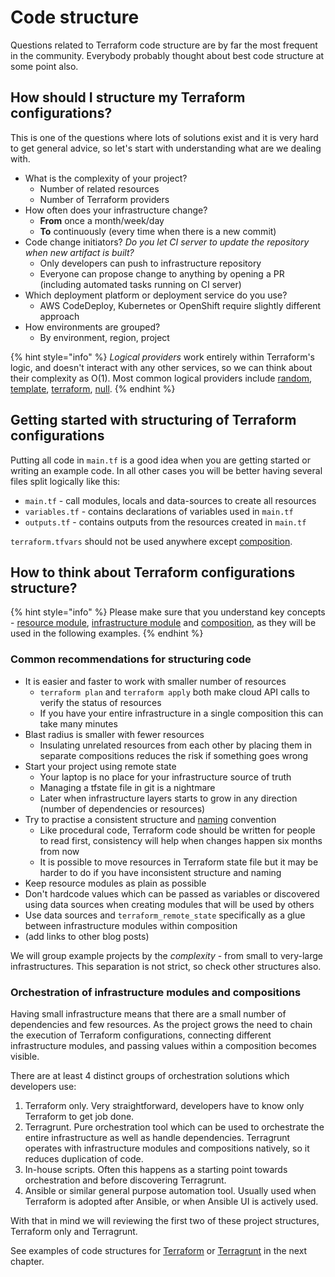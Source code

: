 # Code structure

Questions related to Terraform code structure are by far the most frequent in the community. Everybody probably thought about best code structure at some point also.

## How should I structure my Terraform configurations?

This is one of the questions where lots of solutions exist and it is very hard to get general advice, so let's start with understanding what are we dealing with.

* What is the complexity of your project?
  * Number of related resources
  * Number of Terraform providers
* How often does your infrastructure change?
  * **From** once a month/week/day
  * **To** continuously \(every time when there is a new commit\)
* Code change initiators? _Do you let CI server to update the repository when new artifact is built?_
  * Only developers can push to infrastructure repository
  * Everyone can propose change to anything by opening a PR \(including automated tasks running on CI server\)
* Which deployment platform or deployment service do you use?
  * AWS CodeDeploy, Kubernetes or OpenShift require slightly different approach
* How environments are grouped?
  * By environment, region, project

{% hint style="info" %}
_Logical providers_ work entirely within Terraform's logic, and doesn't interact with any other services, so we can think about their complexity as O\(1\). Most common logical providers include [random](https://www.terraform.io/docs/providers/random/index.html), [template](https://www.terraform.io/docs/providers/template/index.html), [terraform](https://www.terraform.io/docs/providers/terraform/index.html), [null](https://www.terraform.io/docs/providers/null/index.html).
{% endhint %}

## Getting started with structuring of Terraform configurations

Putting all code in `main.tf` is a good idea when you are getting started or writing an example code. In all other cases you will be better having several files split logically like this:

* `main.tf` - call modules, locals and data-sources to create all resources
* `variables.tf` - contains declarations of variables used in `main.tf`
* `outputs.tf` - contains outputs from the resources created in `main.tf`

`terraform.tfvars` should not be used anywhere except [composition](key-concepts.md#composition).

## How to think about Terraform configurations structure?

{% hint style="info" %}
Please make sure that you understand key concepts - [resource module](key-concepts.md#resource-module), [infrastructure module](key-concepts.md#infrastructure-module) and [composition](key-concepts.md#composition), as they will be used in the following examples.
{% endhint %}

### Common recommendations for structuring code

* It is easier and faster to work with smaller number of resources
  * `terraform plan` and `terraform apply` both make cloud API calls to verify the status of resources
  * If you have your entire infrastructure in a single composition this can take many minutes
* Blast radius is smaller with fewer resources
  * Insulating unrelated resources from each other by placing them in separate compositions reduces the risk if something goes wrong
* Start your project using remote state
  * Your laptop is no place for your infrastructure source of truth
  * Managing a tfstate file in git is a nightmare
  * Later when infrastructure layers starts to grow in any direction \(number of dependencies or resources\)
* Try to practise a consistent structure and [naming](naming.md) convention
  * Like procedural code, Terraform code should be written for people to read first, consistency will help when changes happen six months from now
  * It is possible to move resources in Terraform state file but it may be harder to do if you have inconsistent structure and naming
* Keep resource modules as plain as possible
* Don't hardcode values which can be passed as variables or discovered using data sources when creating modules that will be used by others
* Use data sources and `terraform_remote_state` specifically as a glue between infrastructure modules within composition
* \(add links to other blog posts\)

We will group example projects by the _complexity_ - from small to very-large infrastructures. This separation is not strict, so check other structures also.

### Orchestration of infrastructure modules and compositions

Having small infrastructure means that there are a small number of dependencies and few resources. As the project grows the need to chain the execution of Terraform configurations, connecting different infrastructure modules, and passing values within a composition becomes visible.

There are at least 4 distinct groups of orchestration solutions which developers use:

1. Terraform only. Very straightforward, developers have to know only Terraform to get job done. 
2. Terragrunt. Pure orchestration tool which can be used to orchestrate the entire infrastructure as well as handle dependencies. Terragrunt operates with infrastructure modules and compositions natively, so it reduces duplication of code.
3. In-house scripts. Often this happens as a starting point towards orchestration and before discovering Terragrunt.
4. Ansible or similar general purpose automation tool. Usually used when Terraform is adopted after Ansible, or when Ansible UI is actively used.

With that in mind we will reviewing the first two of these project structures, Terraform only and Terragrunt.

See examples of code structures for [Terraform](examples/terraform.md) or [Terragrunt](examples/terragrunt.md) in the next chapter.
